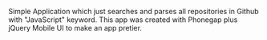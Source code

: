 Simple Application which just searches and parses all repositories in Github with "JavaScript" keyword. 
This app was created with Phonegap plus jQuery Mobile UI to make an app pretier. 
